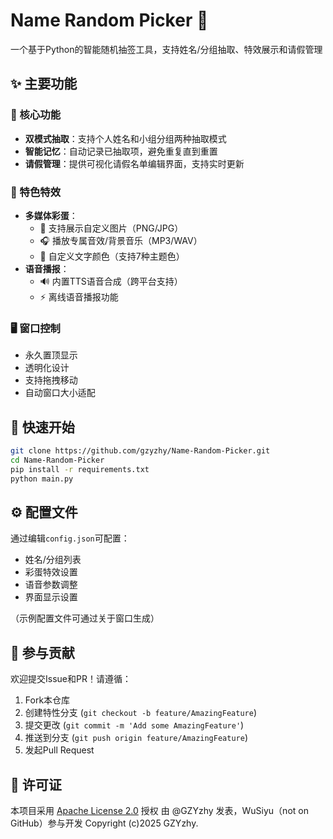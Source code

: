 ﻿# Name Random Picker 🎲

一个基于Python的智能随机抽签工具，支持姓名/分组抽取、特效展示和请假管理

## ✨ 主要功能

### 🎯 核心功能
- **双模式抽取**：支持个人姓名和小组分组两种抽取模式
- **智能记忆**：自动记录已抽取项，避免重复直到重置
- **请假管理**：提供可视化请假名单编辑界面，支持实时更新

### 🎨 特色特效
- **多媒体彩蛋**：
  - 📸 支持展示自定义图片（PNG/JPG）
  - 🎧 播放专属音效/背景音乐（MP3/WAV）
  - 🎨 自定义文字颜色（支持7种主题色）
- **语音播报**：
  - 🔊 内置TTS语音合成（跨平台支持）
  - ⚡ 离线语音播报功能

### 🖥 窗口控制
- 永久置顶显示
- 透明化设计
- 支持拖拽移动
- 自动窗口大小适配

## 🚀 快速开始
```bash
git clone https://github.com/gzyzhy/Name-Random-Picker.git
cd Name-Random-Picker
pip install -r requirements.txt
python main.py
```

## ⚙️ 配置文件
通过编辑`config.json`可配置：
- 姓名/分组列表
- 彩蛋特效设置
- 语音参数调整
- 界面显示设置

（示例配置文件可通过关于窗口生成）

## 🤝 参与贡献
欢迎提交Issue和PR！请遵循：
1. Fork本仓库
2. 创建特性分支 (`git checkout -b feature/AmazingFeature`)
3. 提交更改 (`git commit -m 'Add some AmazingFeature'`)
4. 推送到分支 (`git push origin feature/AmazingFeature`)
5. 发起Pull Request

## 📄 许可证
本项目采用 [Apache License 2.0](LICENSE) 授权
由 @GZYzhy 发表，WuSiyu（not on GitHub）参与开发
Copyright (c)2025 GZYzhy.
